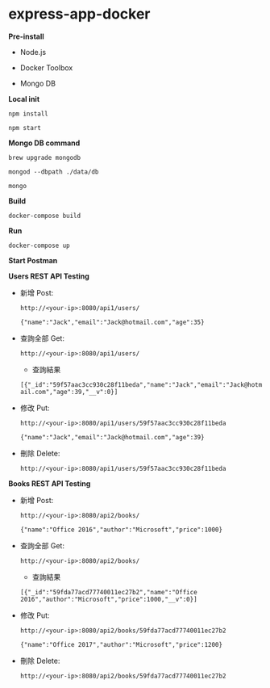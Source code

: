 # express-app-docker

**Pre-install**

- Node.js

- Docker Toolbox

- Mongo DB

**Local init**

`npm install`

`npm start`

**Mongo DB command**

`brew upgrade mongodb`

`mongod --dbpath ./data/db`

`mongo`

**Build**

`docker-compose build`

**Run**

`docker-compose up`

**Start Postman**

**Users REST API Testing**

- 新增 Post:

  `http://<your-ip>:8080/api1/users/`
  
  `{"name":"Jack","email":"Jack@hotmail.com","age":35}`

- 查詢全部 Get:

  `http://<your-ip>:8080/api1/users/`
  
  - 查詢結果

  `[{"_id":"59f57aac3cc930c28f11beda","name":"Jack","email":"Jack@hotmail.com","age":39,"__v":0}]`

- 修改 Put:

  `http://<your-ip>:8080/api1/users/59f57aac3cc930c28f11beda`
  
  `{"name":"Jack","email":"Jack@hotmail.com","age":39}`

- 刪除 Delete:

  `http://<your-ip>:8080/api1/users/59f57aac3cc930c28f11beda`


**Books REST API Testing**

- 新增 Post:

  `http://<your-ip>:8080/api2/books/`
  
  `{"name":"Office 2016","author":"Microsoft","price":1000}`

- 查詢全部 Get:

  `http://<your-ip>:8080/api2/books/`
  
  - 查詢結果

  `[{"_id":"59fda77acd77740011ec27b2","name":"Office 2016","author":"Microsoft","price":1000,"__v":0}]`

- 修改 Put:

  `http://<your-ip>:8080/api2/books/59fda77acd77740011ec27b2`
  
  `{"name":"Office 2017","author":"Microsoft","price":1200}`

- 刪除 Delete:

  `http://<your-ip>:8080/api2/books/59fda77acd77740011ec27b2`


